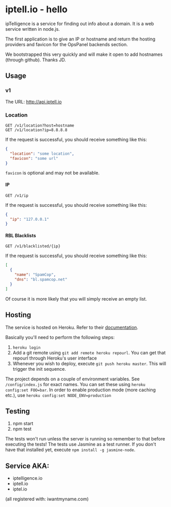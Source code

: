 # iptell.io - hello

ipTelligence is a service for finding out info about a domain.  It is a web service written in node.js.

The first application is to give an IP or hostname and return the hosting providers and favicon for the OpsPanel backends section.

We bootstrapped this very quickly and will make it open to add hostnames (through github).  Thanks JD.

## Usage

### v1

The URL: http://api.iptell.io

### Location

```
GET /v1/location?host=hostname
GET /v1/location?ip=8.8.8.8
```

If the request is successful, you should receive something like this:

```json
{
  "location": "some location",
  "favicon": "some url"
}
```

`favicon` is optional and may not be available.

#### IP

```
GET /v1/ip
```

If the request is successful, you should receive something like this:

```json
{
  "ip": "127.0.0.1"
}
```

#### RBL Blacklists

```
GET /v1/blacklisted/{ip}
```

If the request is successful, you should receive something like this:

```json
[
  {
    "name": "SpamCop",
    "dns": "bl.spamcop.net"
  }
]
```

Of course it is more likely that you will simply receive an empty list.

## Hosting

The service is hosted on Heroku. Refer to their [documentation](https://devcenter.heroku.com/articles/nodejs).

Basically you'll need to perform the following steps:

1. `heroku login`
2. Add a git remote using `git add remote heroku repourl`. You can get that repourl through Heroku's user interface
3. Whenever you wish to deploy, execute `git push heroku master`. This will trigger the init sequence.

The project depends on a couple of environment variables. See `/config/index.js` for exact names. You can set these using `heroku config:set FOO=bar`. In order to enable production mode (more caching etc.), use `heroku config:set NODE_ENV=production`

## Testing

1. npm start
2. npm test

The tests won't run unless the server is running so remember to that before executing the tests! The tests use Jasmine as a test runner. If you don't have that installed yet, execute `npm install -g jasmine-node`.

## Service AKA:

* iptelligence.io
* iptell.io
* iptel.io

(all registered with: iwantmyname.com)
